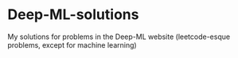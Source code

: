 # Deep-ML-solutions
My solutions for problems in the Deep-ML website (leetcode-esque problems, except for machine learning)
